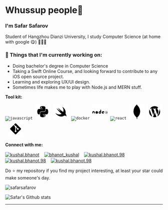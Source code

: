 # Whussup people👋

### I'm Safar Safarov

Student of Hangzhou Dianzi University, I study Computer Science (at home with google 😋) 👨🏻‍💻

### 💼 Things that I'm currently working on:

- Doing bachelor's degree in Computer Science
- Taking a Swift Online Course, and looking forward to contribute to any iOS open source project.
- Learning and exploring UX/UI design.
- Sometimes life makes me to play with Node.js and MERN stuff.

**Tool kit:**

<p align="left">
  <code><img src="https://github.com/vorillaz/devicons/blob/master/!SVG/javascript_1.svg" alt="javascript" width="50" height="50"/></code>&nbsp;
  <code><img src="https://github.com/vorillaz/devicons/blob/master/!SVG/python.svg" alt="python" width="50" height="50"/></code>&nbsp;
  <code><img src="https://github.com/vorillaz/devicons/blob/master/!SVG/swift.svg" alt="swift" width="50" height="50"/></code>&nbsp;
  <code><img src="https://github.com/vorillaz/devicons/blob/master/!SVG/docker.svg" alt="docker" width="40" height="50" /></code>&nbsp;
  <code><img src="https://github.com/vorillaz/devicons/blob/master/!SVG/nodejs.svg" alt="nodejs" width="50" height="50" /></code>&nbsp;
  <code><img src="https://github.com/vorillaz/devicons/blob/master/!SVG/react.svg" alt="react" width="50" height="50" /></code>&nbsp;
  <code><img src="https://github.com/vorillaz/devicons/blob/master/!SVG/mongodb.svg" alt="mongodb" width="50" height="50" /></code>&nbsp;
  <code><img src="https://github.com/vorillaz/devicons/blob/master/!SVG/wordpress.svg" alt="wordpress" width="50" height="50" /></code>&nbsp;
  <code><img src="https://github.com/vorillaz/devicons/blob/master/!SVG/git.svg" alt="git" width="50" height="50" /></code>&nbsp;

**Connect with me:**

<p align="left">
<a href="https://www.instagram.com/codestorm/" target="blank"><img align="center" src="https://cdn.jsdelivr.net/npm/simple-icons@3.0.1/icons/instagram.svg" alt="kushal.bhanot" height="40" width="40" /></a> &nbsp;&nbsp;
<a href="https://twitter.com/safarsafarov" target="blank"><img align="center" src="https://cdn.jsdelivr.net/npm/simple-icons@3.0.1/icons/twitter.svg" alt="bhanot_kushal" height="40" width="40" /></a> &nbsp;&nbsp;
<a href="https://open.spotify.com/user/71jk9rs40fqkp8r0by1ws1rgy?si=3dV1ms89TQmkBHXbVgjn5g" target="blank"><img align="center" src="https://cdn.jsdelivr.net/npm/simple-icons@3.0.1/icons/spotify.svg" alt="kushal.bhanot.98" height="40" width="40" /></a> &nbsp;&nbsp;
  <a href="https://medium.com/@safarslife" target="blank"><img align="center" src="https://cdn.jsdelivr.net/npm/simple-icons@3.0.1/icons/medium.svg" alt="kushal.bhanot.98" height="40" width="40" /></a> &nbsp;&nbsp;
   <a href="https://unsplash.com/@codestorm" target="blank"><img align="center" src="https://cdn.jsdelivr.net/npm/simple-icons@3.0.1/icons/unsplash.svg" alt="kushal.bhanot.98" height="40" width="40" /></a> &nbsp;&nbsp;
</p>

Do ⭐ my repository if you find my project interesting, at least your star could make someone's day.

<img src="https://komarev.com/ghpvc/?username=safarsafarov" alt="safarsafarov" />

![Safar's Github stats](https://github-readme-stats.vercel.app/api?username=safarsafarov&show_icons=true)

---
